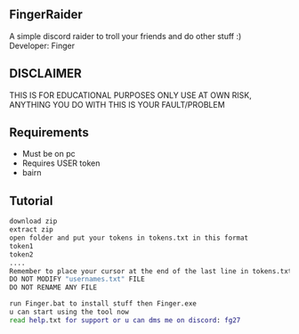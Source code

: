## FingerRaider
A simple discord raider to troll your friends and do other stuff :)  
Developer: Finger


## DISCLAIMER
THIS IS FOR EDUCATIONAL PURPOSES ONLY USE AT OWN RISK, ANYTHING YOU DO WITH THIS IS YOUR FAULT/PROBLEM
## Requirements
 - Must be on pc
 - Requires USER token 
 - bairn 


## Tutorial
``` bash
download zip  
extract zip               
open folder and put your tokens in tokens.txt in this format   
token1          
token2          
....   
Remember to place your cursor at the end of the last line in tokens.txt
DO NOT MODIFY "usernames.txt" FILE   
DO NOT RENAME ANY FILE

run Finger.bat to install stuff then Finger.exe 
u can start using the tool now    
read help.txt for support or u can dms me on discord: fg27